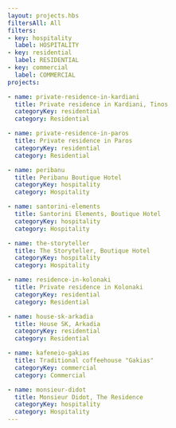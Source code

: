 ```yaml
---
layout: projects.hbs
filtersAll: All
filters:
- key: hospitality
  label: HOSPITALITY
- key: residential
  label: RESIDENTIAL
- key: commercial
  label: COMMERCIAL
projects:

- name: private-residence-in-kardiani
  title: Private residence in Kardiani, Tinos
  categoryKey: residential
  category: Residential

- name: private-residence-in-paros
  title: Private residence in Paros
  categoryKey: residential
  category: Residential

- name: peribanu
  title: Peribanu Boutique Hotel
  categoryKey: hospitality
  category: Hospitality

- name: santorini-elements
  title: Santorini Elements, Boutique Hotel
  categoryKey: hospitality
  category: Hospitality

- name: the-storyteller
  title: The Storyteller, Boutique Hotel
  categoryKey: hospitality
  category: Hospitality

- name: residence-in-kolonaki
  title: Private residence in Kolonaki
  categoryKey: residential
  category: Residential

- name: house-sk-arkadia
  title: House SK, Arkadia
  categoryKey: residential
  category: Residential

- name: kafeneio-gakias
  title: Traditional coffeehouse "Gakias"
  categoryKey: commercial
  category: Commercial

- name: monsieur-didot
  title: Monsieur Didot, The Residence
  categoryKey: hospitality
  category: Hospitality
---
```



